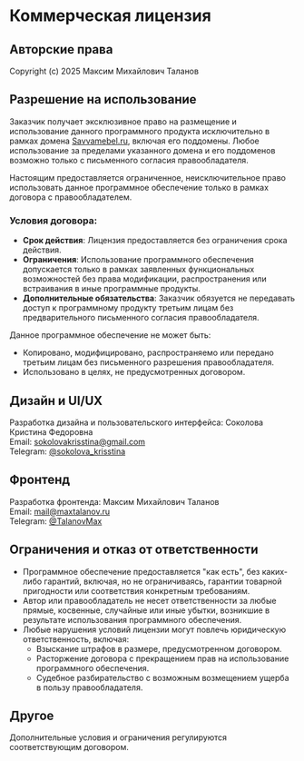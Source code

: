 # Коммерческая лицензия

## Авторские права

Copyright (c) 2025 Максим Михайлович Таланов

## Разрешение на использование

Заказчик получает эксклюзивное право на размещение и использование данного программного продукта исключительно в рамках домена [Savvamebel.ru](https://savvamebel.ru), включая его поддомены. Любое использование за пределами указанного домена и его поддоменов возможно только с письменного согласия правообладателя.

Настоящим предоставляется ограниченное, неисключительное право использовать данное программное обеспечение только в рамках договора с правообладателем.

### Условия договора:

- **Срок действия**: Лицензия предоставляется без ограничения срока действия.
- **Ограничения**: Использование программного обеспечения допускается только в рамках заявленных функциональных возможностей без права модификации, распространения или встраивания в иные программные продукты.
- **Дополнительные обязательства**: Заказчик обязуется не передавать доступ к программному продукту третьим лицам без предварительного письменного согласия правообладателя.

Данное программное обеспечение не может быть:

- Копировано, модифицировано, распространяемо или передано третьим лицам без письменного разрешения правообладателя.
- Использовано в целях, не предусмотренных договором.

## Дизайн и UI/UX

Разработка дизайна и пользовательского интерфейса: Соколова Кристина Федоровна  
Email: sokolovakrisstina@gmail.com  
Telegram: [@sokolova_krisstina](https://t.me/sokolova_krisstina)

## Фронтенд

Разработка фронтенда: Максим Михайлович Таланов  
Email: mail@maxtalanov.ru  
Telegram: [@TalanovMax](https://t.me/TalanovMax)

## Ограничения и отказ от ответственности

- Программное обеспечение предоставляется "как есть", без каких-либо гарантий, включая, но не ограничиваясь, гарантии товарной пригодности или соответствия конкретным требованиям.
- Автор или правообладатель не несет ответственности за любые прямые, косвенные, случайные или иные убытки, возникшие в результате использования программного обеспечения.
- Любые нарушения условий лицензии могут повлечь юридическую ответственность, включая:
  - Взыскание штрафов в размере, предусмотренном договором.
  - Расторжение договора с прекращением прав на использование программного обеспечения.
  - Судебное разбирательство с возможным возмещением ущерба в пользу правообладателя.

## Другое

Дополнительные условия и ограничения регулируются соответствующим договором.
